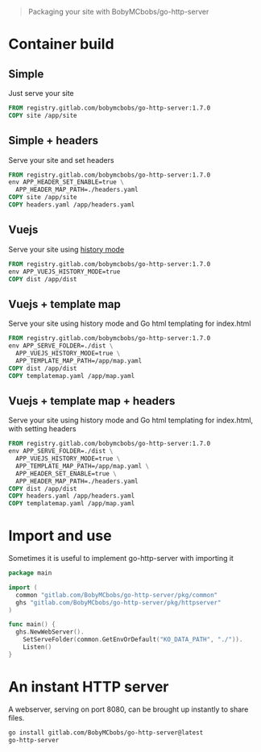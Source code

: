 > Packaging your site with BobyMCbobs/go-http-server

# Container build

## Simple

Just serve your site

```dockerfile
FROM registry.gitlab.com/bobymcbobs/go-http-server:1.7.0
COPY site /app/site
```

## Simple + headers

Serve your site and set headers

```dockerfile
FROM registry.gitlab.com/bobymcbobs/go-http-server:1.7.0
env APP_HEADER_SET_ENABLE=true \
  APP_HEADER_MAP_PATH=./headers.yaml
COPY site /app/site
COPY headers.yaml /app/headers.yaml
```

## Vuejs

Serve your site using [history mode](https://router.vuejs.org/guide/essentials/history-mode.html)

```dockerfile
FROM registry.gitlab.com/bobymcbobs/go-http-server:1.7.0
env APP_VUEJS_HISTORY_MODE=true
COPY dist /app/dist
```

## Vuejs + template map

Serve your site using history mode and Go html templating for index.html

```dockerfile
FROM registry.gitlab.com/bobymcbobs/go-http-server:1.7.0
env APP_SERVE_FOLDER=./dist \
  APP_VUEJS_HISTORY_MODE=true \
  APP_TEMPLATE_MAP_PATH=/app/map.yaml
COPY dist /app/dist
COPY templatemap.yaml /app/map.yaml
```

## Vuejs + template map + headers

Serve your site using history mode and Go html templating for index.html, with setting headers

```dockerfile
FROM registry.gitlab.com/bobymcbobs/go-http-server:1.7.0
env APP_SERVE_FOLDER=./dist \
  APP_VUEJS_HISTORY_MODE=true \
  APP_TEMPLATE_MAP_PATH=/app/map.yaml \
  APP_HEADER_SET_ENABLE=true \
  APP_HEADER_MAP_PATH=./headers.yaml
COPY dist /app/dist
COPY headers.yaml /app/headers.yaml
COPY templatemap.yaml /app/map.yaml
```

# Import and use

Sometimes it is useful to implement go-http-server with importing it

```go
package main

import (
  common "gitlab.com/BobyMCbobs/go-http-server/pkg/common"
  ghs "gitlab.com/BobyMCbobs/go-http-server/pkg/httpserver"
)

func main() {
  ghs.NewWebServer().
    SetServeFolder(common.GetEnvOrDefault("KO_DATA_PATH", "./")).
    Listen()
}
```

# An instant HTTP server

A webserver, serving on port 8080, can be brought up instantly to share files.

```bash
go install gitlab.com/BobyMCbobs/go-http-server@latest
go-http-server
```

